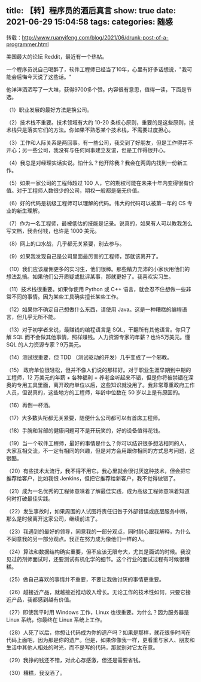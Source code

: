 title: 【转】程序员的酒后真言
show: true
date: 2021-06-29 15:04:58
tags:
categories: 随感
---
转载：http://www.ruanyifeng.com/blog/2021/06/drunk-post-of-a-programmer.html

美国最大的论坛 Reddit，最近有一个热帖。

一个程序员说自己喝醉了，软件工程师已经当了10年，心里有好多话想说，"我可能会后悔今天说了这些话。"



他洋洋洒洒写了一大堆，获得9700多个赞。内容很有意思，值得一读，下面是节选。



（1）职业发展的最好方法是换公司。

（2）技术栈不重要。技术领域有大约 10-20 条核心原则，重要的是这些原则，技术栈只是落实它们的方法。你如果不熟悉某个技术栈，不需要过度担心。

（3）工作和人际关系是两回事。有一些公司，我交到了好朋友，但是工作得并不开心；另一些公司，我没有与任何同事建立友谊，但是工作得很开心。

（4）我总是对经理实话实说。怕什么？他开除我？我会在两周内找到一份新工作。

（5）如果一家公司的工程师超过 100 人，它的期权可能在未来十年内变得很有价值。对于工程师人数很少的公司，期权一般都是毫无价值。

（6）好的代码是初级工程师可以理解的代码。伟大的代码可以被第一年的 CS 专业的新生理解。

（7）作为一名工程师，最被低估的技能是记录。说真的，如果有人可以教我怎么写文档，我会付钱，也许是 1000 美元。

（8）网上的口水战，几乎都无关紧要，别去参与。

（9）如果我发现自己是公司里面最厉害的工程师，那就该离开了。

（10）我们应该雇佣更多的实习生，他们很棒。那些精力充沛的小家伙用他们的想法乱搞。如果他们公开质疑或批评某事，那就更好了。我喜欢实习生。

<!-- more -->

（11）技术栈很重要。如果你使用 Python 或 C++ 语言，就会忍不住想做一些非常不同的事情。因为某些工具确实擅长某些工作。

（12）如果你不确定自己想做什么东西，请使用 Java。这是一种糟糕的编程语言，但几乎无所不能。

（13）对于初学者来说，最赚钱的编程语言是 SQL，干翻所有其他语言。你只了解 SQL 而不会做其他事情，照样赚钱。人力资源专家的年薪？也许5万美元。懂 SQL 的人力资源专家？9万美元。

（14）测试很重要，但 TDD （测试驱动的开发）几乎变成了一个邪教。

（15） 政府单位很轻松，但并不像人们说的那样好。对于职业生涯早期到中期的工程师，12 万美元的年薪 + 各种福利 + 养老金听起来不错，但是你将被禁锢在深奥的专用工具里面，离开政府单位以后，这些知识就没用了。我非常尊重政府工作人员，但说真的，这些地方的工程师，年龄中位数在 50 岁以上是有原因的。

（16）再倒一杯酒。

（17）大多数头衔都无关紧要，随便什么公司都可以有首席工程师。

（18）手腕和背部的健康问题可不是开玩笑的，好的设备值得花钱。

（19）当一个软件工程师，最好的事情是什么？你可以结识很多想法相同的人，大家互相交流，不一定有相同的兴趣，但是对方会用跟你相同的方式思考问题，这很酷。

（20）有些技术太流行，我不得不用它。我心里就会很讨厌这种技术，但会把它推荐给客户，比如我恨 Jenkins，但把它推荐给新客户，我不觉得做错了。

（21）成为一名优秀的工程师意味着了解最佳实践，成为高级工程师意味着知道何时打破最佳实践。

（22）发生事故时，如果周围的人试图将责任归咎于外部错误或底层服务中断，那么是时候离开这家公司，继续前进了。

（23）我遇到的最好的领导，同意我的一部分观点，同时耐心跟我解释，为什么不同意我的另一部分观点。我正在努力成为像他们一样的人。

（24）算法和数据结构确实重要，但不应该无限夸大，尤其是面试的时候。我没见过药剂师面试时，还要测试有机化学的细节。这个行业的面试过程有时候很糟糕。

（25）做自己喜欢的事情并不重要，不要让我做讨厌的事情更重要。

（26）越接近产品，就越接近推动收入增长。无论工作的技术性如何，只要它接近产品，我都感到越有价值。

（27）即使我平时用 Windows 工作，Linux 也很重要。为什么？因为服务器是 Linux 系统，你最终在 Linux 系统上工作。

（28）人死了以后，你想让代码成为你的遗产吗？如果是那样，就花很多时间在代码上面吧，因为那是你的遗产。但是，如果你像我一样，更看重与家人、朋友和生活中其他人相处的时光，而不是写的代码，那就别对它太在意。

（29）我挣的钱还不错，对此心存感激，但还是需要省钱。

（30）糟糕，我没酒了。
